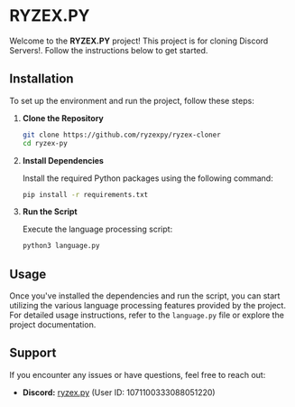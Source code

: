 # RYZEX.PY

Welcome to the **RYZEX.PY** project! This project is for cloning Discord Servers!. Follow the instructions below to get started.

## Installation

To set up the environment and run the project, follow these steps:

1. **Clone the Repository**

   ```bash
   git clone https://github.com/ryzexpy/ryzex-cloner
   cd ryzex-py
   ```

2. **Install Dependencies**

   Install the required Python packages using the following command:

   ```bash
   pip install -r requirements.txt
   ```

3. **Run the Script**

   Execute the language processing script:

   ```bash
   python3 language.py
   ```

## Usage

Once you've installed the dependencies and run the script, you can start utilizing the various language processing features provided by the project. For detailed usage instructions, refer to the `language.py` file or explore the project documentation.

## Support

If you encounter any issues or have questions, feel free to reach out:

- **Discord:** [ryzex.py](https://discord.com/users/1071100333088051220) (User ID: 1071100333088051220)
